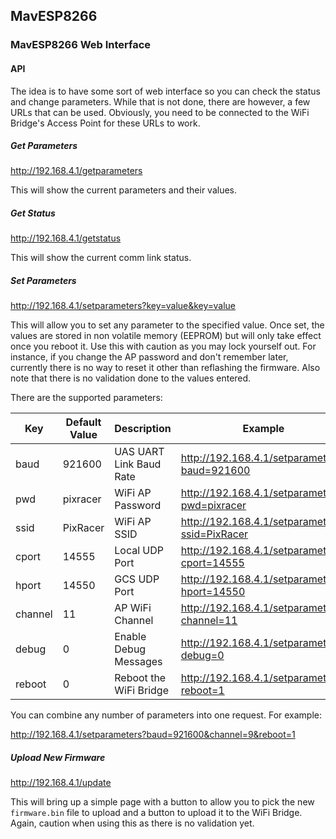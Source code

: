 ## MavESP8266
### MavESP8266 Web Interface

#### API

The idea is to have some sort of web interface so you can check the status and change parameters. While that is not done, there are however, a few URLs that can be used. Obviously, you need to be connected to the WiFi Bridge's Access Point for these URLs to work.

##### Get Parameters

http://192.168.4.1/getparameters

This will show the current parameters and their values.

##### Get Status

http://192.168.4.1/getstatus

This will show the current comm link status.

##### Set Parameters

http://192.168.4.1/setparameters?key=value&key=value

This will allow you to set any parameter to the specified value. Once set, the values are stored in non volatile memory (EEPROM) but will only take effect once you reboot it. Use this with caution as you may lock yourself out. For instance, if you change the AP password and don't remember later, currently there is no way to reset it other than reflashing the firmware. Also note that there is no validation done to the values entered. 

There are the supported parameters:

| Key  | Default Value | Description | Example |
| ------------- | -------------- | -------------- | -------------- |
| baud  | 921600 | UAS UART Link Baud Rate | http://192.168.4.1/setparameters?baud=921600 |
| pwd | pixracer  | WiFi AP Password | http://192.168.4.1/setparameters?pwd=pixracer |
| ssid | PixRacer  | WiFi AP SSID | http://192.168.4.1/setparameters?ssid=PixRacer |
| cport | 14555  | Local UDP Port | http://192.168.4.1/setparameters?cport=14555 |
| hport | 14550  | GCS UDP Port | http://192.168.4.1/setparameters?hport=14550 |
| channel | 11  | AP WiFi Channel | http://192.168.4.1/setparameters?channel=11 |
| debug | 0  | Enable Debug Messages | http://192.168.4.1/setparameters?debug=0 |
| reboot | 0  | Reboot the WiFi Bridge | http://192.168.4.1/setparameters?reboot=1 |

You can combine any number of parameters into one request. For example:

http://192.168.4.1/setparameters?baud=921600&channel=9&reboot=1

##### Upload New Firmware

http://192.168.4.1/update

This will bring up a simple page with a button to allow you to pick the new ```firmware.bin``` file to upload and a button to upload it to the WiFi Bridge. Again, caution when using this as there is no validation yet.

